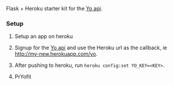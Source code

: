 Flask + Heroku starter kit for the [Yo api](https://medium.com/@YoAppStatus/yo-developers-api-e7f2f0ec5c3c).

### Setup

1. Setup an app on heroku

2. Signup for the [Yo api](http://yoapi.justyo.co/) and use the Heroku url as the callback, ie http://my-new.herokuapp.com/yo.

3. After pushing to heroku, run `heroku config:set YO_KEY=<KEY>`.

4. PrYofit
